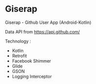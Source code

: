 # Giserap
Giserap - Github User App (Android-Kotlin)

Data API from https://api.github.com/

Technology :
* Kotlin
* Retrofit
* Facebook Shimmer
* Glide
* GSON
* Logging Interceptor
